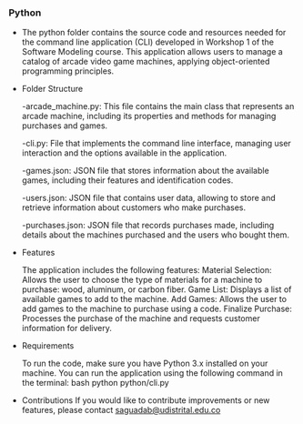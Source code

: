 ### Python

- The python folder contains the source code and resources needed for the command line application (CLI) developed in Workshop 1 of the Software Modeling course. This application allows users to manage a catalog of arcade video game machines, applying object-oriented programming principles.

- Folder Structure

	-arcade_machine.py: This file contains the main class that represents an arcade machine, including its properties and methods for managing purchases and games.
	
	-cli.py: File that implements the command line interface, managing user interaction and the options available in the application.
	
	-games.json: JSON file that stores information about the available games, including their features and identification codes.
	
	-users.json: JSON file that contains user data, allowing to store and retrieve information about customers who make purchases.
	
	-purchases.json: JSON file that records purchases made, including details about the machines purchased and the users who bought them.
	
- Features

	The application includes the following features:
Material Selection: Allows the user to choose the type of materials for a machine to purchase: wood, aluminum, or carbon fiber.
Game List: Displays a list of available games to add to the machine.
Add Games: Allows the user to add games to the machine to purchase using a code.
Finalize Purchase: Processes the purchase of the machine and requests customer information for delivery.

- Requirements

	To run the code, make sure you have Python 3.x installed on your machine. You can run the application using the following command in the terminal:
bash
python python/cli.py

- Contributions
If you would like to contribute improvements or new features, please contact saguadab@udistrital.edu.co

